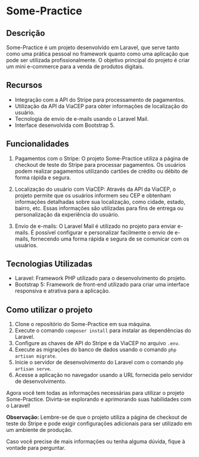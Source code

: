 # Some-Practice

## Descrição
Some-Practice é um projeto desenvolvido em Laravel, que serve tanto como uma prática pessoal no framework quanto como uma aplicação que pode ser utilizada profissionalmente. O objetivo principal do projeto é criar um mini e-commerce para a venda de produtos digitais.

## Recursos
- Integração com a API do Stripe para processamento de pagamentos.
- Utilização da API da ViaCEP para obter informações de localização do usuário.
- Tecnologia de envio de e-mails usando o Laravel Mail.
- Interface desenvolvida com Bootstrap 5.

## Funcionalidades
1. Pagamentos com o Stripe: O projeto Some-Practice utiliza a página de checkout de teste do Stripe para processar pagamentos. Os usuários podem realizar pagamentos utilizando cartões de crédito ou débito de forma rápida e segura.

2. Localização do usuário com ViaCEP: Através da API da ViaCEP, o projeto permite que os usuários informem seu CEP e obtenham informações detalhadas sobre sua localização, como cidade, estado, bairro, etc. Essas informações são utilizadas para fins de entrega ou personalização da experiência do usuário.

3. Envio de e-mails: O Laravel Mail é utilizado no projeto para enviar e-mails. É possível configurar e personalizar facilmente o envio de e-mails, fornecendo uma forma rápida e segura de se comunicar com os usuários.

## Tecnologias Utilizadas
- Laravel: Framework PHP utilizado para o desenvolvimento do projeto.
- Bootstrap 5: Framework de front-end utilizado para criar uma interface responsiva e atrativa para a aplicação.

## Como utilizar o projeto
1. Clone o repositório do Some-Practice em sua máquina.
2. Execute o comando `composer install` para instalar as dependências do Laravel.
3. Configure as chaves de API do Stripe e da ViaCEP no arquivo `.env`.
4. Execute as migrações do banco de dados usando o comando `php artisan migrate`.
5. Inicie o servidor de desenvolvimento do Laravel com o comando `php artisan serve`.
6. Acesse a aplicação no navegador usando a URL fornecida pelo servidor de desenvolvimento.

Agora você tem todas as informações necessárias para utilizar o projeto Some-Practice. Divirta-se explorando e aprimorando suas habilidades com o Laravel!

**Observação:** Lembre-se de que o projeto utiliza a página de checkout de teste do Stripe e pode exigir configurações adicionais para ser utilizado em um ambiente de produção.

Caso você precise de mais informações ou tenha alguma dúvida, fique à vontade para perguntar.